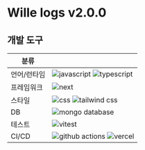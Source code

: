 # Wille logs v2.0.0

## 개발 도구

| 분류        |                                                                                                                                                                                                                                   |
| ----------- | --------------------------------------------------------------------------------------------------------------------------------------------------------------------------------------------------------------------------------- |
| 언어/런타임 | ![javascript](https://img.shields.io/badge/JavaScript-F7DF1E?style=flat-square&logo=JavaScript&logoColor=000000) ![typescript](https://img.shields.io/badge/TypeScript-3178C6?style=flat-square&logo=TypeScript&logoColor=FFFFFF) |
| 프레임워크  | ![next](https://img.shields.io/badge/Next-000000?style=flat-square&logo=Next.js&logoColor=FFFFFF)                                                                                                                                 |
| 스타일      | ![css](https://img.shields.io/badge/CSS-1572B6?style=flat-square&logo=CSS3&logoColor=FFFFFF) ![tailwind css](https://img.shields.io/badge/TailwindCSS-06B6D4?style=flat-square&logo=TailwindCSS&logoColor=FFFFFF)                 |
| DB          | ![mongo database](https://img.shields.io/badge/MongoDB-47A248?style=flat-square&logo=MongoDB&logoColor=FFFFFF)                                                                                                                    |
| 테스트      | ![vitest](https://img.shields.io/badge/Vitest-6E9F18?style=flat-square&logo=Vitest&logoColor=FFFFFF)                                                                                                                              |
| CI/CD       | ![github actions](https://img.shields.io/badge/Actions-2088FF?style=flat-square&logo=githubactions&logoColor=FFFFFF) ![vercel](https://img.shields.io/badge/Vercel-000000?style=flat-square&logo=Vercel&logoColor=FFFFFF)         |
